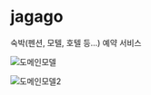 # jagago

숙박(펜션, 모텔, 호텔 등...) 예약 서비스

![도메인모델](https://user-images.githubusercontent.com/37732016/133084811-230f70e6-5400-49a3-beed-4bfc040e3998.png)

![도메인모델2](https://user-images.githubusercontent.com/37732016/133084997-5bd58956-0f6b-4a29-8474-8f05731c4bad.JPG)
